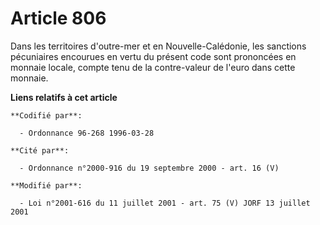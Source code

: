 # Article 806

Dans les territoires d'outre-mer et en Nouvelle-Calédonie, les sanctions pécuniaires encourues en vertu du présent code sont
prononcées en monnaie locale, compte tenu de la contre-valeur de l'euro dans cette monnaie.

**Liens relatifs à cet article**

	**Codifié par**:

	  - Ordonnance 96-268 1996-03-28

	**Cité par**:

	  - Ordonnance n°2000-916 du 19 septembre 2000 - art. 16 (V)

	**Modifié par**:

	  - Loi n°2001-616 du 11 juillet 2001 - art. 75 (V) JORF 13 juillet 2001
